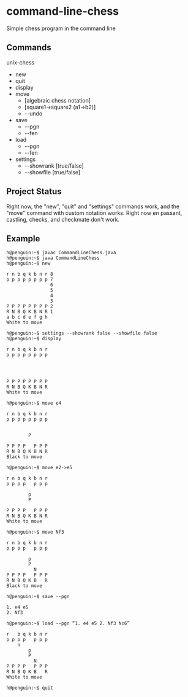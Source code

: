 # command-line-chess
Simple chess program in the command line

## Commands
unix-chess
- new
- quit
- display
- move
   - [algebraic chess notation]
   - [square1->square2 (a1->b2)]
   - --undo
- save
   - --pgn
   - --fen
- load
   - --pgn
   - --fen
- settings
   - --showrank [true/false]
   - --showfile [true/false]

## Project Status
Right now, the "new", "quit" and "settings" commands work, and the "move" command with custom notation works. Right now en passant, castling, checks, and checkmate don't work.

## Example
```
h@penguin:~$ javac CommandLineChess.java
h@penguin:~$ java CommandLineChess
h@penguin:~$ new

r n b q k b n r 8
p p p p p p p p 7
                6
                5
                4
                3
P P P P P P P P 2
R N B Q K B N R 1
a b c d e f g h
White to move

h@penguin:~$ settings --showrank false --showfile false
h@penguin:~$ display

r n b q k b n r
p p p p p p p p
               
               
               
               
P P P P P P P P
R N B Q K B N R
White to move

h@penguin:~$ move e4

r n b q k b n r
p p p p p p p p


        P
     
P P P P   P P P
R N B Q K B N R
Black to move

h@penguin:~$ move e2->e5

r n b q k b n r
p p p p   p p p

        p
        P
     
P P P P   P P P
R N B Q K B N R
White to move

h@penguin:~$ move Nf3

r n b q k b n r
p p p p   p p p

        p
        P
          N
P P P P   P P P
R N B Q K B   R
Black to move

h@penguin:~$ save --pgn

1. e4 e5
2. Nf3

h@penguin:~$ load --pgn “1. e4 e5 2. Nf3 Nc6”

r   b q k b n r
p p p p   p p p
    n
        p
        P
          N
P P P P   P P P
R N B Q K B   R
White to move

h@penguin:~$ quit
```
